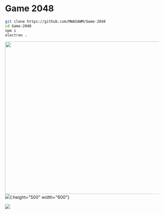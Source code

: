 # Game 2048

~~~bash
git clone https://github.com/MWASAWM/Game-2048
cd Game-2048
npm i
electron .
~~~

<img src = 'https://github.com/MWASAWM/Game-2048/blob/master/README.JPG'  height="500" width="600"></img>
![](https://github.com/MWASAWM/Game-2048/blob/master/README.JPG){:height="500" width="600"}

<img src = 'https://github.com/MWASAWM/Game-2048/blob/master/README.JPG' align="middle"></img>
